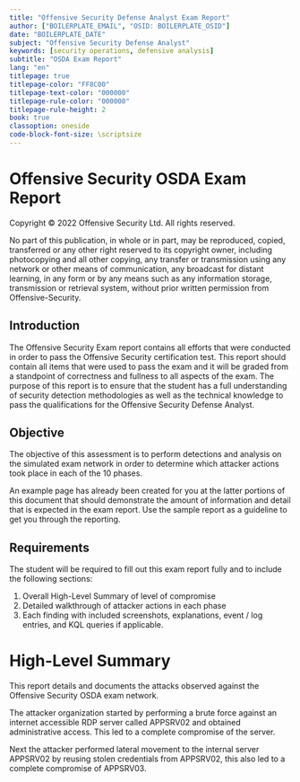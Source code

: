 ```yaml
---
title: "Offensive Security Defense Analyst Exam Report"
author: ["BOILERPLATE_EMAIL", "OSID: BOILERPLATE_OSID"]
date: "BOILERPLATE_DATE"
subject: "Offensive Security Defense Analyst"
keywords: [security operations, defensive analysis]
subtitle: "OSDA Exam Report"
lang: "en"
titlepage: true
titlepage-color: "FF8C00"
titlepage-text-color: "000000"
titlepage-rule-color: "000000"
titlepage-rule-height: 2
book: true
classoption: oneside
code-block-font-size: \scriptsize
---
```

# Offensive Security OSDA Exam Report

Copyright © 2022 Offensive Security Ltd. All rights reserved.

No part of this publication, in whole or in part, may be reproduced, copied, transferred or any other right reserved to its copyright owner, including photocopying and all other copying, any transfer or transmission using any network or other means of communication, any broadcast for distant learning, in any form or by any means such as any information storage, transmission or retrieval system, without prior written permission from Offensive-Security.


## Introduction

The Offensive Security Exam report contains all efforts that were conducted in order to pass the Offensive Security certification test.
This report should contain all items that were used to pass the exam and it will be graded from a standpoint of correctness and fullness to all aspects of the exam.
The purpose of this report is to ensure that the student has a full understanding of security detection methodologies as well as the technical knowledge to pass the qualifications for the Offensive Security Defense Analyst.

## Objective

The objective of this assessment is to perform detections and analysis on the simulated exam network in order to determine which attacker actions took place in each of the 10 phases.

An example page has already been created for you at the latter portions of this document that should demonstrate the amount of information and detail that is expected in the exam report.
Use the sample report as a guideline to get you through the reporting.

## Requirements

The student will be required to fill out this exam report fully and to include the following sections:

1. Overall High-Level Summary of level of compromise
2. Detailed walkthrough of attacker actions in each phase
3. Each finding with included screenshots, explanations, event / log entries, and KQL queries if applicable.

# High-Level Summary

This report details and documents the attacks observed against the Offensive Security OSDA exam network.

The attacker organization started by performing a brute force against an internet accessible RDP server called APPSRV02 and obtained administrative access. This led to a complete compromise of the server.

Next the attacker performed lateral movement to the internal server APPSRV02 by reusing stolen credentials from APPSRV02, this also led to a complete compromise of APPSRV03.
